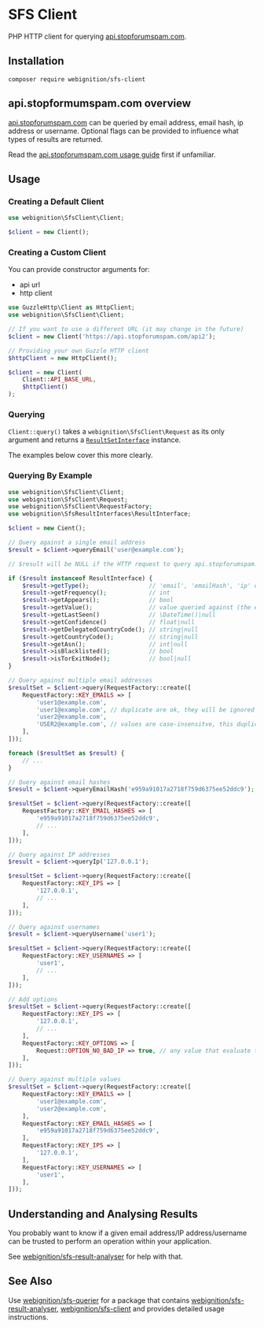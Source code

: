 # SFS Client

PHP HTTP client for querying [api.stopforumspam.com][sfs-usage].

## Installation

`composer require webignition/sfs-client`

## api.stopformumspam.com overview

[api.stopforumspam.com][sfs-usage] can be queried by email address, email hash, ip address
or username. Optional flags can be provided to influence what types of results are returned.

Read the [api.stopforumspam.com usage guide][sfs-usage] first if unfamiliar.

## Usage

### Creating a Default Client

```php
use webignition\SfsClient\Client;

$client = new Client();
```

### Creating a Custom Client

You can provide constructor arguments for:

- api url
- http client

```php
use GuzzleHttp\Client as HttpClient;
use webignition\SfsClient\Client;

// If you want to use a different URL (it may change in the future)
$client = new Client('https://api.stopforumspam.com/api2');

// Providing your own Guzzle HTTP client
$httpClient = new HttpClient();

$client = new Client(
    Client::API_BASE_URL,
    $httpClient()
);
```

### Querying

`Client::query()` takes a `webignition\SfsClient\Request` as its only argument and returns a
[`ResultSetInterface`](https://github.com/webignition/sfs-result-models) instance.

The examples below cover this more clearly.

### Querying By Example

```php
use webignition\SfsClient\Client;
use webignition\SfsClient\Request;
use webignition\SfsClient\RequestFactory;
use webignition\SfsResultInterfaces\ResultInterface;

$client = new Cient();

// Query against a single email address
$result = $client->queryEmail('user@example.com');

// $result will be NULL if the HTTP request to query api.stopforumspam.com failed for any reason

if ($result instanceof ResultInterface) {
    $result->getType();                 // 'email', 'emailHash', 'ip' or 'username'
    $result->getFrequency();            // int
    $result->getAppears();              // bool
    $result->getValue();                // value queried against (the email address, emailHash, IP address or username
    $result->getLastSeen()              // \DateTime()|null
    $result->getConfidence()            // float|null
    $result->getDelegatedCountryCode(); // string|null
    $result->getCountryCode();          // string|null
    $result->getAsn();                  // int|null
    $result->isBlacklisted();           // bool
    $result->isTorExitNode();           // bool|null
}

// Query against multiple email addresses
$resultSet = $client->query(RequestFactory::create([
    RequestFactory::KEY_EMAILS => [
        'user1@example.com',
        'user1@example.com', // duplicate are ok, they will be ignored
        'user2@example.com',
        'USER2@example.com', // values are case-insensitve, this duplicate will be ignored
    ],
]));

foreach ($resultSet as $result) {
    // ...
}

// Query against email hashes
$result = $client->queryEmailHash('e959a91017a2718f759d6375ee52ddc9');

$resultSet = $client->query(RequestFactory::create([
    RequestFactory::KEY_EMAIL_HASHES => [
        'e959a91017a2718f759d6375ee52ddc9',
        // ...
    ],
]));

// Query against IP addresses
$result = $client->queryIp('127.0.0.1');

$resultSet = $client->query(RequestFactory::create([
    RequestFactory::KEY_IPS => [
        '127.0.0.1',
        // ...
    ],
]));

// Query against usernames
$result = $client->queryUsername('user1');

$resultSet = $client->query(RequestFactory::create([
    RequestFactory::KEY_USERNAMES => [
        'user1',
        // ...
    ],
]));

// Add options
$resultSet = $client->query(RequestFactory::create([
    RequestFactory::KEY_IPS => [
        '127.0.0.1',
        // ...
    ],
    RequestFactory::KEY_OPTIONS => [
        Request::OPTION_NO_BAD_IP => true, // any value that evaluate to true is fine
    ],    
]));

// Query against multiple values
$resultSet = $client->query(RequestFactory::create([
    RequestFactory::KEY_EMAILS => [
        'user1@example.com',
        'user2@example.com',
    ],
    RequestFactory::KEY_EMAIL_HASHES => [
        'e959a91017a2718f759d6375ee52ddc9',
    ],    
    RequestFactory::KEY_IPS => [
        '127.0.0.1',
    ],   
    RequestFactory::KEY_USERNAMES => [
        'user1',
    ],     
]));

```

## Understanding and Analysing Results

You probably want to know if a given email address/IP address/username can be trusted 
to perform an operation within your application.

See [webignition/sfs-result-analyser](https://github.com/webignition/sfs-result-analyser)
for help with that.

## See Also
Use [webignition/sfs-querier](https://github.com/webignition/sfs-querier) for a package that
contains [webignition/sfs-result-analyser](https://github.com/webignition/sfs-result-analyser),
[webignition/sfs-client](https://github.com/webignition/sfs-client) and provides detailed
usage instructions.

[sfs-usage]: https://www.stopforumspam.com/usage

